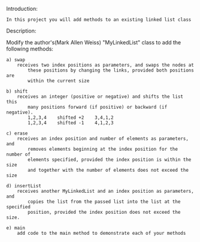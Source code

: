 Introduction:

	In this project you will add methods to an existing linked list class

Description:

Modify the author's(Mark Allen Weiss) "MyLinkedList" class to add the following methods:
	
	a) swap
	    receives two index positions as parameters, and swaps the nodes at
			these positions by changing the links, provided both positions are 
			within the current size
	
	b) shift
	    receives an integer (positive or negative) and shifts the list this
			many positions forward (if positive) or backward (if negative).  
			1,2,3,4    shifted +2    3,4,1,2
			1,2,3,4    shifted -1    4,1,2,3
	
	c) erase 
		receives an index position and number of elements as parameters, and
			removes elements beginning at the index position for the number of 
			elements specified, provided the index position is within the size
			and together with the number of elements does not exceed the size
	
	d) insertList
		receives another MyLinkedList and an index position as parameters, and 
			copies the list from the passed list into the list at the specified
			position, provided the index position does not exceed the size.
	
	e) main
		add code to the main method to demonstrate each of your methods